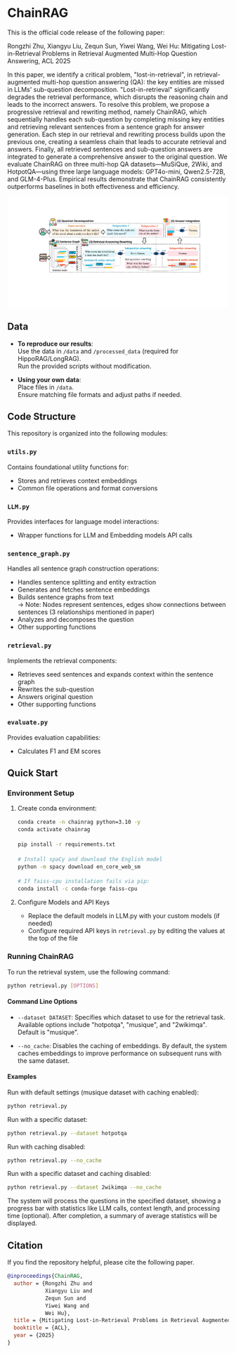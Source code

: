 # ChainRAG
This is the official code release of the following paper:

Rongzhi Zhu, Xiangyu Liu, Zequn Sun, Yiwei Wang, Wei Hu: Mitigating Lost-in-Retrieval Problems in Retrieval Augmented Multi-Hop Question Answering, ACL 2025

In this paper, we identify a critical problem, "lost-in-retrieval", in retrieval-augmented multi-hop question answering (QA): the key entities are missed in LLMs' sub-question decomposition. 
"Lost-in-retrieval" significantly degrades the retrieval performance, which disrupts the reasoning chain and leads to the incorrect answers. 
To resolve this problem, we propose a progressive retrieval and rewriting method, namely ChainRAG, which sequentially handles each sub-question by completing missing key entities and retrieving relevant sentences from a sentence graph for answer generation. Each step in our retrieval and rewriting process builds upon the previous one, creating a seamless chain that leads to accurate retrieval and answers. Finally, all retrieved sentences and sub-question answers are integrated to generate a comprehensive answer to the original question. We evaluate ChainRAG on three multi-hop QA datasets—MuSiQue, 2Wiki, and HotpotQA—using three large language models: GPT4o-mini, Qwen2.5-72B, and GLM-4-Plus. Empirical results demonstrate that ChainRAG consistently outperforms baselines in both effectiveness and efficiency.

![ChainRAG Framework](./framework_v4.png)

## Data

- **To reproduce our results**:  
  Use the data in `/data` and `/processed_data` (required for HippoRAG/LongRAG).  
  Run the provided scripts without modification.

- **Using your own data**:  
  Place files in `/data`.  
  Ensure matching file formats and adjust paths if needed.

## Code Structure

This repository is organized into the following modules:

### `utils.py`
Contains foundational utility functions for:
- Stores and retrieves context embeddings
- Common file operations and format conversions

### `LLM.py`
Provides interfaces for language model interactions:
- Wrapper functions for LLM and Embedding models API calls

### `sentence_graph.py`
Handles all sentence graph construction operations:
- Handles sentence splitting and entity extraction
- Generates and fetches sentence embeddings
- Builds sentence graphs from text  
  → Note: Nodes represent sentences, edges show connections between sentences (3 relationships mentioned in paper)
- Analyzes and decomposes the question
- Other supporting functions

### `retrieval.py`
Implements the retrieval components:
- Retrieves seed sentences and expands context within the sentence graph
- Rewrites the sub-question
- Answers original question
- Other supporting functions

### `evaluate.py`
Provides evaluation capabilities:
- Calculates F1 and EM scores

## Quick Start

### Environment Setup

1. Create conda environment:
   ```bash
   conda create -n chainrag python=3.10 -y
   conda activate chainrag

   pip install -r requirements.txt

   # Install spaCy and download the English model
   python -m spacy download en_core_web_sm
   
   # If faiss-cpu installation fails via pip:
   conda install -c conda-forge faiss-cpu
   ```

2. Configure Models and API Keys
   - Replace the default models in LLM.py with your custom models (if needed)
   - Configure required API keys in `retrieval.py` by editing the values at the top of the file

### Running ChainRAG

To run the retrieval system, use the following command:

```bash
python retrieval.py [OPTIONS]
```

#### Command Line Options

- `--dataset DATASET`: Specifies which dataset to use for the retrieval task. Available options include "hotpotqa", "musique", and "2wikimqa". Default is "musique".
  
- `--no_cache`: Disables the caching of embeddings. By default, the system caches embeddings to improve performance on subsequent runs with the same dataset.

#### Examples

Run with default settings (musique dataset with caching enabled):
```bash
python retrieval.py
```

Run with a specific dataset:
```bash
python retrieval.py --dataset hotpotqa
```

Run with caching disabled:
```bash
python retrieval.py --no_cache
```

Run with a specific dataset and caching disabled:
```bash
python retrieval.py --dataset 2wikimqa --no_cache
```

The system will process the questions in the specified dataset, showing a progress bar with statistics like LLM calls, context length, and processing time (optional). After completion, a summary of average statistics will be displayed.

## Citation
If you find the repository helpful, please cite the following paper.
```bibtex
@inproceedings{ChainRAG,
  author = {Rongzhi Zhu and
            Xiangyu Liu and
            Zequn Sun and
            Yiwei Wang and
            Wei Hu},
  title = {Mitigating Lost-in-Retrieval Problems in Retrieval Augmented Multi-Hop Question Answering},
  booktitle = {ACL},
  year = {2025}
}
```
